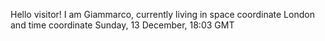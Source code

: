 Hello visitor! I am Giammarco, currently living in space coordinate London and time coordinate Sunday, 13 December, 18:03 GMT
